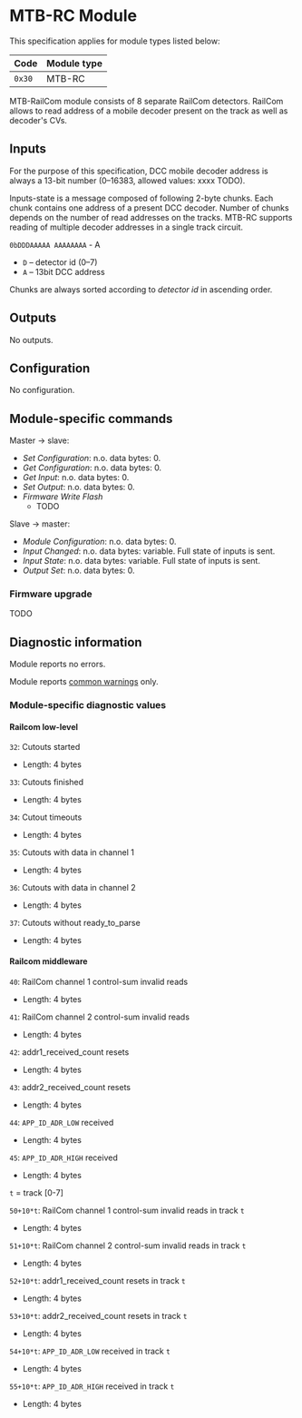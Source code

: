 MTB-RC Module
==============

This specification applies for module types listed below:

| Code   | Module type                                     |
|--------|-------------------------------------------------|
| `0x30` | MTB-RC                                          |


MTB-RailCom module consists of 8 separate RailCom detectors. RailCom allows to
read address of a mobile decoder present on the track as well as decoder's CVs.

## Inputs

For the purpose of this specification, DCC mobile decoder address is always
a 13-bit number (0–16383, allowed values: xxxx TODO).

Inputs-state is a message composed of following 2-byte chunks. Each chunk contains
one address of a present DCC decoder. Number of chunks depends on the number of
read addresses on the tracks. MTB-RC supports reading of multiple decoder
addresses in a single track circuit.

`0bDDDAAAAA AAAAAAAA` - A
* `D` – detector id (0–7)
* `A` – 13bit DCC address

Chunks are always sorted according to *detector id* in ascending order.

## Outputs

No outputs.

## Configuration

No configuration.

## Module-specific commands

Master → slave:

* *Set Configuration*: n.o. data bytes: 0.
* *Get Configuration*: n.o. data bytes: 0.
* *Get Input*: n.o. data bytes: 0.
* *Set Output*: n.o. data bytes: 0.
* *Firmware Write Flash*
  - TODO

Slave → master:

* *Module Configuration*: n.o. data bytes: 0.
* *Input Changed*: n.o. data bytes: variable. Full state of inputs is sent.
* *Input State*: n.o. data bytes: variable. Full state of inputs is sent.
* *Output Set*: n.o. data bytes: 0.

### Firmware upgrade

TODO

## Diagnostic information

Module reports no errors.

Module reports [common warnings](../diag.md) only.

### Module-specific diagnostic values

#### Railcom low-level

`32`: Cutouts started
 * Length: 4 bytes

`33`: Cutouts finished
 * Length: 4 bytes

`34`: Cutout timeouts
 * Length: 4 bytes

`35`: Cutouts with data in channel 1
 * Length: 4 bytes

`36`: Cutouts with data in channel 2
 * Length: 4 bytes

`37`: Cutouts without ready\_to\_parse
 * Length: 4 bytes


#### Railcom middleware

`40`: RailCom channel 1 control-sum invalid reads
 * Length: 4 bytes

`41`: RailCom channel 2 control-sum invalid reads
 * Length: 4 bytes

`42`: addr1\_received\_count resets
 * Length: 4 bytes

`43`: addr2\_received\_count resets
 * Length: 4 bytes

`44`: `APP_ID_ADR_LOW` received
 * Length: 4 bytes

`45`: `APP_ID_ADR_HIGH` received
 * Length: 4 bytes


`t` = track [0-7]

`50+10*t`: RailCom channel 1 control-sum invalid reads in track `t`
 * Length: 4 bytes

`51+10*t`: RailCom channel 2 control-sum invalid reads in track `t`
 * Length: 4 bytes

`52+10*t`: addr1\_received\_count resets in track `t`
 * Length: 4 bytes

`53+10*t`: addr2\_received\_count resets in track `t`
 * Length: 4 bytes

`54+10*t`: `APP_ID_ADR_LOW` received in track `t`
 * Length: 4 bytes

`55+10*t`: `APP_ID_ADR_HIGH` received in track `t`
 * Length: 4 bytes

